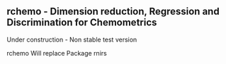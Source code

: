 ## rchemo - Dimension reduction, Regression and Discrimination for Chemometrics  

Under construction - Non stable test version

rchemo Will replace Package rnirs





